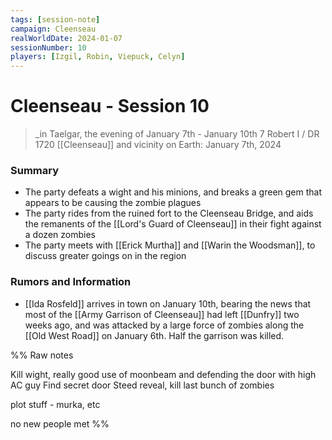 ```yaml
---
tags: [session-note]
campaign: Cleenseau
realWorldDate: 2024-01-07
sessionNumber: 10
players: [Izgil, Robin, Viepuck, Celyn]
---
```

# Cleenseau - Session 10
>_in Taelgar, the evening of January 7th - January 10th
>7 Robert I / DR 1720
>[[Cleenseau]] and vicinity
>on Earth: January 7th, 2024

### Summary

* The party defeats a wight and his minions, and breaks a green gem that appears to be causing the zombie plagues
* The party rides from the ruined fort to the Cleenseau Bridge, and aids the remanents of the [[Lord's Guard of Cleenseau]] in their fight against a dozen zombies
* The party meets with [[Erick Murtha]] and [[Warin the Woodsman]], to discuss greater goings on in the region

### Rumors and Information

* [[Ida Rosfeld]] arrives in town on January 10th, bearing the news that most of the [[Army Garrison of Cleenseau]] had left [[Dunfry]] two weeks ago, and was attacked by a large force of zombies along the [[Old West Road]] on January 6th. Half the garrison was killed.

%% Raw notes

Kill wight, really good use of moonbeam and defending the door with high AC guy
Find secret door
Steed reveal, kill last bunch of zombies

plot stuff - murka, etc

no new people met
%%
